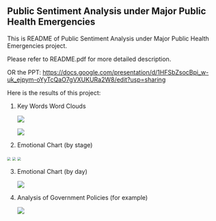 ## Public Sentiment Analysis under Major Public Health Emergencies

This is README of Public Sentiment Analysis under Major Public Health Emergencies project.

Please refer to README.pdf for more detailed description.

OR the PPT: https://docs.google.com/presentation/d/1HFSbZsocBpi_w-uk_ejpym-oYyTcQaO7gVXUKURa2W8/edit?usp=sharing

Here is the results of this project:

1. Key Words Word Clouds

   ![](https://courselearning.oss-cn-beijing.aliyuncs.com/analyzeEmotion/Desktop/Screenshot%202023-08-17%20at%2021.04.59.png)

   ![](https://courselearning.oss-cn-beijing.aliyuncs.com/analyzeEmotion/Desktop/Screenshot%202023-08-17%20at%2021.12.13.png)

2. Emotional Chart (by stage)

<img src="https://courselearning.oss-cn-beijing.aliyuncs.com/analyzeEmotion/Desktop/Picture1.png" style="zoom: 50%;" />

<img src="https://courselearning.oss-cn-beijing.aliyuncs.com/analyzeEmotion/Desktop/Picture2.png" style="zoom: 50%;" />

<img src="https://courselearning.oss-cn-beijing.aliyuncs.com/analyzeEmotion/Desktop/Picture3.png" style="zoom: 50%;" />



3. Emotional Chart (by day)

   ![](https://courselearning.oss-cn-beijing.aliyuncs.com/analyzeEmotion/Desktop/Screenshot%202023-08-17%20at%2021.16.25.png)

4. Analysis of Government Policies (for example)

   ![](https://courselearning.oss-cn-beijing.aliyuncs.com/analyzeEmotion/Desktop/Picture4.png)